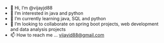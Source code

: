 - 👋 Hi, I’m @vijayjd88
- 👀 I’m interested in java and python
- 🌱 I’m currently learning java, SQL and python
- 💞️ I’m looking to collaborate on spring boot projects, web development and data analysis projects 
- 📫 How to reach me ... vijayjd88@gmail.com

<!---
vijayjd88/vijayjd88 is a ✨ special ✨ repository because its `README.md` (this file) appears on your GitHub profile.
You can click the Preview link to take a look at your changes.
--->
